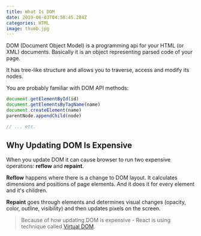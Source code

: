 ```yaml
---
title: What Is DOM
date: 2019-06-03T04:58:45.284Z
categories: HTML
image: thumb.jpg
---
```


DOM (Document Object Model) is a programming api for your HTML (or XML) documents. Basically it is an object representing parsed code of your page.

It has tree-like structure and allows you to traverse, access and modify its nodes.

You are probably familiar with DOM API methods:

```js
document.getElementById(id)
document.getElementsByTagName(name)
document.createElement(name)
parentNode.appendChild(node)

// ... etc.
```

## Why Updating DOM Is Expensive

When you update DOM it can cause browser to run two expensive operations: **reflow** and **repaint**.

**Reflow** happens where there is a change to DOM layout. It calculates dimensions and positions of page elements. And it does it for every element and it's children.

**Repaint** goes through elements and determines visual changes (opacity, color, outline, visibility) and then updates pixels on the screen.

> Because of how updating DOM is expensive - React is using technique called [Virtual DOM](https://maksimivanov.com/posts/virtual-dom/).